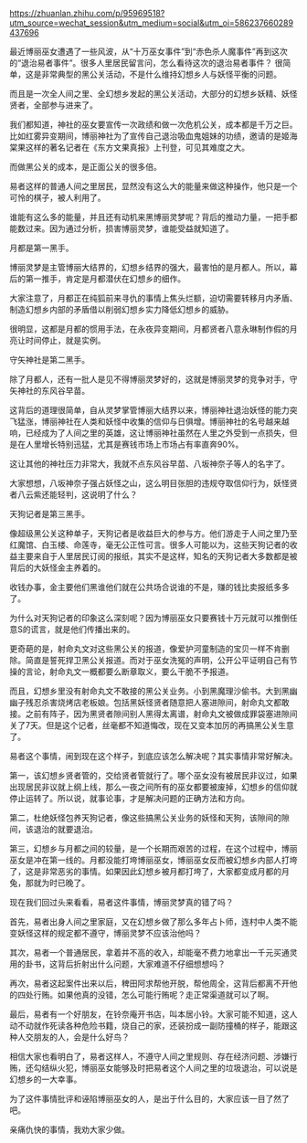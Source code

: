 https://zhuanlan.zhihu.com/p/95969518?utm_source=wechat_session&utm_medium=social&utm_oi=586237660289437696


最近博丽巫女遭遇了一些风波，从“十万巫女事件”到“赤色杀人魔事件”再到这次的“退治易者事件”。很多人里居民留言问，怎么看待这次的退治易者事件？
很简单，这是非常典型的黑公关活动，不是什么维持幻想乡人与妖怪平衡的问题。

而且是一次全人间之里、全幻想乡发起的黑公关活动，大部分的幻想乡妖精、妖怪贤者，全部参与进来了。

我们都知道，神社的巫女要宣传一次政绩和做一次危机公关，成本都是千万之巨。比如红雾异变期间，博丽神社为了宣传自己退治吸血鬼姐妹的功绩，邀请的是姬海棠果这样的著名记者在《东方文果真报》上刊登，可见其难度之大。

而做黑公关的成本，是正面公关的很多倍。

易者这样的普通人间之里居民，显然没有这么大的能量来做这种操作，他只是一个可怜的棋子，被人利用了。

谁能有这么多的能量，并且还有动机来黑博丽灵梦呢？背后的推动力量，一把手都能数过来。因为通过分析，损害博丽灵梦，谁能受益就知道了。

月都是第一黑手。

博丽灵梦是主管博丽大结界的，幻想乡结界的强大，最害怕的是月都人。所以，幕后的第一推手，肯定是月都潜伏在幻想乡的细作。

大家注意了，月都正在纯狐前来寻仇的事情上焦头烂额，迫切需要转移月内矛盾、制造幻想乡内部的矛盾借以削弱幻想乡实力降低幻想乡的威胁。

很明显，这都是月都的惯用手法，在永夜异变期间，月都贤者八意永琳制作假的月亮让时间停止，就是实例。

守矢神社是第二黑手。


除了月都人，还有一批人是见不得博丽灵梦好的，这就是博丽灵梦的竞争对手，守矢神社的东风谷早苗。

这背后的道理很简单，自从灵梦掌管博丽大结界以来，博丽神社退治妖怪的能力突飞猛涨，博丽神社在人类和妖怪中收集的信仰与日俱增。博丽神社的名号越来越响，已经成为了人间之里的英雄，这让博丽神社虽然在人里之外受到一点损失，但是在人里增长特别迅猛，尤其是赛钱市场上市场占有率直奔90%。

这让其他的神社压力非常大，我就不点东风谷早苗、八坂神奈子等人的名字了。


大家想想，八坂神奈子强占妖怪之山，这么明目张胆的违规夺取信仰行为，妖怪贤者八云紫还能轻判，这说明了什么？

天狗记者是第三黑手。

像超级黑公关这种单子，天狗记者是收益巨大的参与方。他们游走于人间之里乃至红魔馆、白玉楼、命莲寺，毫无公正性可言。很多人可能以为，这些天狗记者的收益主要来自于人里居民订阅的报纸，其实不是这样，知名的天狗记者大多数都是被背后的大妖怪金主养着的。

收钱办事，金主要他们黑谁他们就在公共场合说谁的不是，赚的钱比卖报纸多多了。

为什么对天狗记者的印象这么深刻呢？因为博丽巫女只要赛钱十万元就可以推倒任意S的谎言，就是他们传播出来的。

更奇葩的是，射命丸文对这些黑公关的报道，像爱护河童制造的宝贝一样不肯删除。简直是誓死捍卫黑公关报道。而对于巫女洗冤的声明，公开公平证明自己有节操的言论，射命丸文一概都要么断章取义，要么干脆不予报道。

而且，幻想乡里没有射命丸文不敢接的黑公关业务。小到黑魔理沙偷书。大到黑幽幽子残忍杀害烧烤店老板娘。包括黑妖怪贤者随意把人塞进隙间，射命丸文都敢接。之前有阵子，因为黑贤者隙间别人黑得太离谱，射命丸文被做成罪袋塞进隙间关了7天。但是这个记者，丝毫都不知道悔改，现在又变本加厉的再搞黑公关生意了。

易者这个事情，闹到现在这个样子，到底应该怎么解决呢？其实事情非常好解决。

第一，该幻想乡贤者管的，交给贤者管就行了。哪个巫女没有被居民非议过，如果出现居民非议就上纲上线，那么一夜之间所有的巫女都要被废掉，幻想乡的信仰就停止运转了。所以说，就事论事，才是解决问题的正确方法和方向。

第二，杜绝妖怪包养天狗记者，像这些搞黑公关业务的妖怪和天狗，该隙间的隙间，该退治的就要退治。

第三，幻想乡与月都之间的较量，是一个长期而艰苦的过程，在这个过程中，博丽巫女是冲在第一线的。月都没能打垮博丽巫女，博丽巫女反而被幻想乡内部人打垮了，这是非常恶劣的事情。如果因此幻想乡被月都打垮了，大家都变成月都的月兔，那就为时已晚了。

现在我们回过头来看看，易者这件事情，博丽灵梦真的错了吗？

首先，易者出身人间之里家庭，又在幻想乡做了那么多年占卜师，连村中人类不能变妖怪这样的规定都不遵守，博丽灵梦不应该治他吗？

其次，易者一个普通居民，拿着并不高的收入，却能毫不费力地拿出一千元买通灵用的卦书，这背后折射出什么问题，大家难道不仔细想想吗？

再次，易者这起案件出来以后，稗田阿求帮他开脱，帮他周全，这背后都离不开他的四处行贿。如果他真的没错，怎么可能行贿呢？走正常渠道就可以了啊。

最后，易者有一个好朋友，在铃奈庵开书店，叫本居小铃。大家可能不知道，这人动不动就作死读各种危险书籍，烧自己的家，还装扮成一副防撞桶的样子，能跟这种人交朋友的人，会是什么好鸟？

相信大家也看明白了，易者这样人，不遵守人间之里规则、存在经济问题、涉嫌行贿，还勾结纵火犯，博丽巫女能够及时把易者这个人间之里的垃圾退治，可以说是幻想乡的一大幸事。

为了这件事情批评和诬陷博丽巫女的人，是出于什么目的，大家应该一目了然了吧。

亲痛仇快的事情，我劝大家少做。
